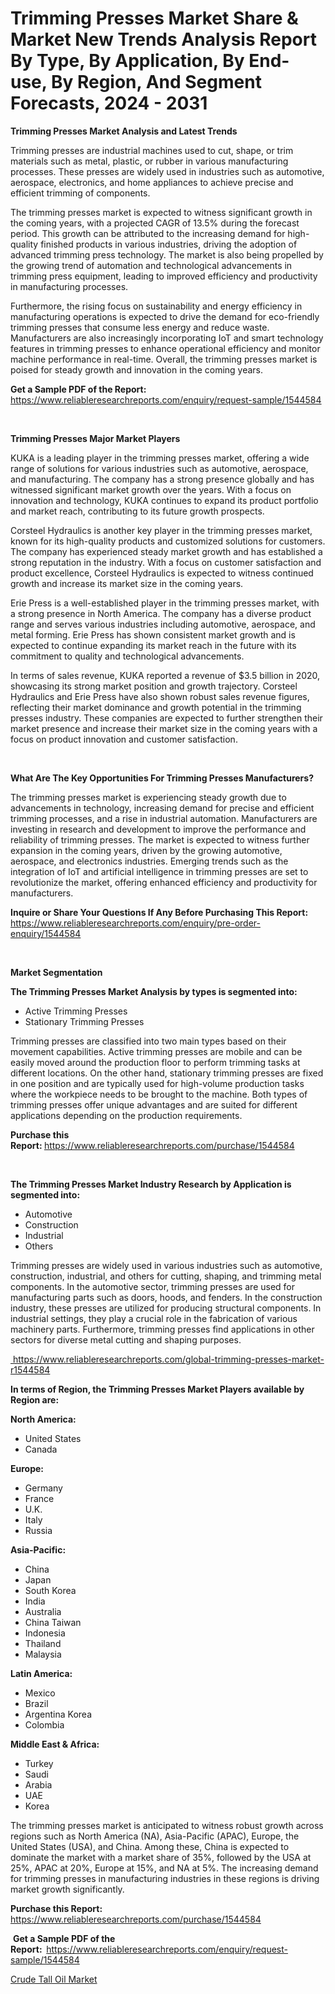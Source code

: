 <p><h1>Trimming Presses Market Share & Market New Trends Analysis Report By Type, By Application, By End-use, By Region, And Segment Forecasts, 2024 - 2031</h1></p><p><strong>Trimming Presses Market Analysis and Latest Trends</strong></p>
<p><p>Trimming presses are industrial machines used to cut, shape, or trim materials such as metal, plastic, or rubber in various manufacturing processes. These presses are widely used in industries such as automotive, aerospace, electronics, and home appliances to achieve precise and efficient trimming of components.</p><p>The trimming presses market is expected to witness significant growth in the coming years, with a projected CAGR of 13.5% during the forecast period. This growth can be attributed to the increasing demand for high-quality finished products in various industries, driving the adoption of advanced trimming press technology. The market is also being propelled by the growing trend of automation and technological advancements in trimming press equipment, leading to improved efficiency and productivity in manufacturing processes.</p><p>Furthermore, the rising focus on sustainability and energy efficiency in manufacturing operations is expected to drive the demand for eco-friendly trimming presses that consume less energy and reduce waste. Manufacturers are also increasingly incorporating IoT and smart technology features in trimming presses to enhance operational efficiency and monitor machine performance in real-time. Overall, the trimming presses market is poised for steady growth and innovation in the coming years.</p></p>
<p><strong>Get a Sample PDF of the Report:&nbsp;</strong> <a href="https://www.reliableresearchreports.com/enquiry/request-sample/1544584">https://www.reliableresearchreports.com/enquiry/request-sample/1544584</a></p>
<p>&nbsp;</p>
<p><strong>Trimming Presses Major Market Players</strong></p>
<p><p>KUKA is a leading player in the trimming presses market, offering a wide range of solutions for various industries such as automotive, aerospace, and manufacturing. The company has a strong presence globally and has witnessed significant market growth over the years. With a focus on innovation and technology, KUKA continues to expand its product portfolio and market reach, contributing to its future growth prospects.</p><p>Corsteel Hydraulics is another key player in the trimming presses market, known for its high-quality products and customized solutions for customers. The company has experienced steady market growth and has established a strong reputation in the industry. With a focus on customer satisfaction and product excellence, Corsteel Hydraulics is expected to witness continued growth and increase its market size in the coming years.</p><p>Erie Press is a well-established player in the trimming presses market, with a strong presence in North America. The company has a diverse product range and serves various industries including automotive, aerospace, and metal forming. Erie Press has shown consistent market growth and is expected to continue expanding its market reach in the future with its commitment to quality and technological advancements.</p><p>In terms of sales revenue, KUKA reported a revenue of $3.5 billion in 2020, showcasing its strong market position and growth trajectory. Corsteel Hydraulics and Erie Press have also shown robust sales revenue figures, reflecting their market dominance and growth potential in the trimming presses industry. These companies are expected to further strengthen their market presence and increase their market size in the coming years with a focus on product innovation and customer satisfaction.</p></p>
<p>&nbsp;</p>
<p><strong>What Are The Key Opportunities For Trimming Presses Manufacturers?</strong></p>
<p><p>The trimming presses market is experiencing steady growth due to advancements in technology, increasing demand for precise and efficient trimming processes, and a rise in industrial automation. Manufacturers are investing in research and development to improve the performance and reliability of trimming presses. The market is expected to witness further expansion in the coming years, driven by the growing automotive, aerospace, and electronics industries. Emerging trends such as the integration of IoT and artificial intelligence in trimming presses are set to revolutionize the market, offering enhanced efficiency and productivity for manufacturers.</p></p>
<p><strong>Inquire or Share Your Questions If Any Before Purchasing This Report:</strong> <a href="https://www.reliableresearchreports.com/enquiry/pre-order-enquiry/1544584">https://www.reliableresearchreports.com/enquiry/pre-order-enquiry/1544584</a></p>
<p>&nbsp;</p>
<p><strong>Market Segmentation</strong></p>
<p><strong>The Trimming Presses Market Analysis by types is segmented into:</strong></p>
<p><ul><li>Active Trimming Presses</li><li>Stationary Trimming Presses</li></ul></p>
<p><p>Trimming presses are classified into two main types based on their movement capabilities. Active trimming presses are mobile and can be easily moved around the production floor to perform trimming tasks at different locations. On the other hand, stationary trimming presses are fixed in one position and are typically used for high-volume production tasks where the workpiece needs to be brought to the machine. Both types of trimming presses offer unique advantages and are suited for different applications depending on the production requirements.</p></p>
<p><strong>Purchase this Report:&nbsp;</strong><a href="https://www.reliableresearchreports.com/purchase/1544584">https://www.reliableresearchreports.com/purchase/1544584</a></p>
<p>&nbsp;</p>
<p><strong>The Trimming Presses Market Industry Research by Application is segmented into:</strong></p>
<p><ul><li>Automotive</li><li>Construction</li><li>Industrial</li><li>Others</li></ul></p>
<p><p>Trimming presses are widely used in various industries such as automotive, construction, industrial, and others for cutting, shaping, and trimming metal components. In the automotive sector, trimming presses are used for manufacturing parts such as doors, hoods, and fenders. In the construction industry, these presses are utilized for producing structural components. In industrial settings, they play a crucial role in the fabrication of various machinery parts. Furthermore, trimming presses find applications in other sectors for diverse metal cutting and shaping purposes.</p></p>
<p><a href="https://www.reliableresearchreports.com/global-trimming-presses-market-r1544584">&nbsp;https://www.reliableresearchreports.com/global-trimming-presses-market-r1544584</a></p>
<p><strong>In terms of Region, the Trimming Presses Market Players available by Region are:</strong></p>
<p>
    <p> <strong> North America: </strong>
        <ul>
            <li>United States</li>
            <li>Canada</li>
        </ul>
        </p> 
    <p> <strong> Europe: </strong>
        <ul>
            <li>Germany</li>
            <li>France</li>
            <li>U.K.</li>
            <li>Italy</li>
            <li>Russia</li>
        </ul>
        </p> 
    <p> <strong> Asia-Pacific: </strong>
        <ul>
            <li>China</li>
            <li>Japan</li>
            <li>South Korea</li>
            <li>India</li>
            <li>Australia</li>
            <li>China Taiwan</li>
            <li>Indonesia</li>
            <li>Thailand</li>
            <li>Malaysia</li>
        </ul>
        </p> 
    <p> <strong> Latin America: </strong>
        <ul>
            <li>Mexico</li>
            <li>Brazil</li>
            <li>Argentina Korea</li>
            <li>Colombia</li>
        </ul>
        </p> 
    <p> <strong> Middle East & Africa: </strong>
        <ul>
            <li>Turkey</li>
            <li>Saudi</li>
            <li>Arabia</li>
            <li>UAE</li>
            <li>Korea</li>
        </ul>
    </p>
    </p>
<p><p>The trimming presses market is anticipated to witness robust growth across regions such as North America (NA), Asia-Pacific (APAC), Europe, the United States (USA), and China. Among these, China is expected to dominate the market with a market share of 35%, followed by the USA at 25%, APAC at 20%, Europe at 15%, and NA at 5%. The increasing demand for trimming presses in manufacturing industries in these regions is driving market growth significantly.</p></p>
<p><strong>Purchase this Report: </strong><a href="https://www.reliableresearchreports.com/purchase/1544584">https://www.reliableresearchreports.com/purchase/1544584</a></p>
<p>&nbsp;<strong>Get a Sample PDF of the Report:&nbsp;&nbsp;</strong><a href="https://www.reliableresearchreports.com/enquiry/request-sample/1544584">https://www.reliableresearchreports.com/enquiry/request-sample/1544584</a></p>
<p><strong></strong></p>
<p><p><a href="https://military-diascia-e68.notion.site/Crude-Tall-Oil-Market-Insights-into-Market-CAGR-Market-Trends-and-Growth-Strategies-119ef7c7df7548bf8780dddbd13fe40a">Crude Tall Oil Market</a></p></p>